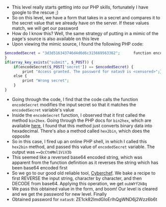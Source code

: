 - This level really starts getting into our PHP skills, fortunately I have google to the rescue ;)
- So on this level, we have a form that takes in a secret and compares it to the secret value that we already have on the server. If these values match, we will get our password
- How do I know this? Well, the same strategy of putting in a mimic of the page's source is also available on this leve
- Upon viewing the mimic source, I found the following PHP code:
```php
$encodedSecret = "3d3d516343746d4d6d6c315669563362";      function encodeSecret($secret) {       return bin2hex(strrev(base64_encode($secret)));
}      
if(array_key_exists("submit", $_POST)) {
	if(encodeSecret($_POST['secret']) == $encodedSecret) {
		print "Access granted. The password for natas9 is <censored>";} 
	else {
		print "Wrong secret";
	}
}
```
- Going through the code, I find that the code calls the function ```encodeSecret``` modifies the input secret so that it matches the ```encodedSecret``` variable's value
- Inside the ```encodeSecret``` function, I observed that it first called the method ```bin2hex```. Going through the PHP docs for ```bin2hex```, which are available [here](https://www.php.net/manual/en/function.bin2hex.php), I found that this method just converts binary data into hexadecimal. There's also a method called ```hex2bin```, which does the opposite
- So in this case, I fired up an online PHP shell, in which I called this ```hex2bin``` method, and passed this value of ```encodedSecret``` variable. The output was ```==QcCtmMml1ViV3b```
- This seemed like a reversed base64 encoded string, which was apparent from the function definition as it reverses the string which has been base64 encoded first
- So we go to our good old reliable tool, [Cyberchef](https://gchq.github.io/CyberChef/). We bake a recipe to first REVERSE the input string, character by character, and then DECODE from base64. Applying this operation, we get ```oubWYf2kBq```
- We pass this obtained value in the form, and boom! Our level is cleared and we get the password for new level. Finally
- Obtained password for ```natas9```: ZE1ck82lmdGIoErlhQgWND6j2Wzz6b6t